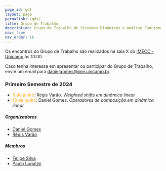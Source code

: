 ```yaml
---
page_id: gdt
layout: page
permalink: /gdt/
title: Grupo de Trabalho
description: Grupo de Trabalho de Sistemas Dinâmicos e Análise Funcional
nav: true
nav_order: 16
---
```


Os encontros do Grupo de Trabalho são realizados na sala X do [IMECC - Unicamp](https://ime.unicamp.br) às 10:00.

Caso tenha interesse em apresentar ou participar do Grupo de Trabalho, envie um email para <a href="mailto:danielgomes@ime.unicamp.br">danielgomes@ime.unicamp.br</a>.

<h3>Primeiro Semestre de 2024</h3>
<ul>
  <li><FONT COLOR="ORANGE"> 6 de junho</FONT>: Régis Varão. <i>Weighted shifts em dinâmica linear</i></li>
  <li><FONT COLOR="ORANGE"> 13 de junho</FONT>: Daniel Gomes. <i>Operadores de composição em dinâmica linear</i></li>
</ul>

<h5>Organizadores</h5>
<ul>
  <li><a href="http://lattes.cnpq.br/9086648407790921">Daniel Gomes</a></li>
  <li><a href="http://lattes.cnpq.br/9729493483105088">Régis Varão</a></li>
</ul>

<h5>Membros</h5>
<ul>
  <li><a href="http://lattes.cnpq.br/6011101584883428">Felipe Silva</a></li>
  <li><a href="http://lattes.cnpq.br/8599705327663765">Paulo Lupatini</a></li>
</ul>
